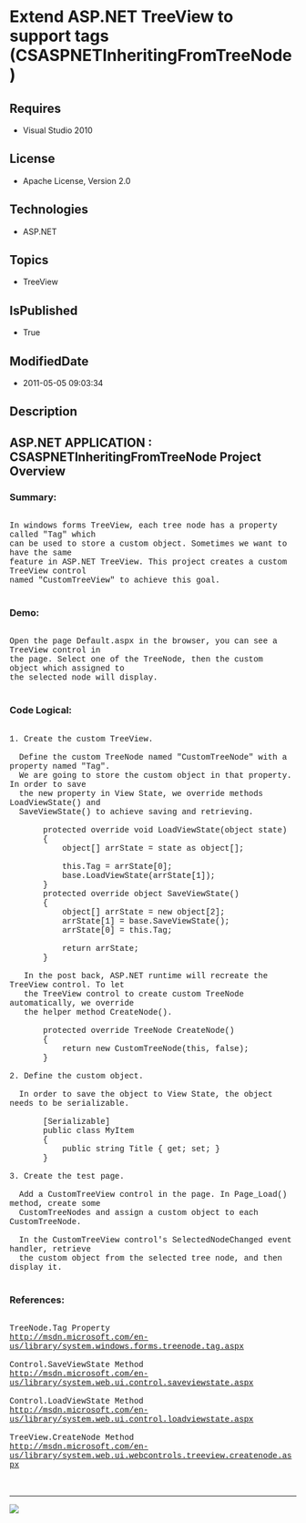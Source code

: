 # Extend ASP.NET TreeView to support tags (CSASPNETInheritingFromTreeNode)
## Requires
* Visual Studio 2010
## License
* Apache License, Version 2.0
## Technologies
* ASP.NET
## Topics
* TreeView
## IsPublished
* True
## ModifiedDate
* 2011-05-05 09:03:34
## Description

<p style="font-family:Courier New"></p>
<h2>ASP.NET APPLICATION : CSASPNETInheritingFromTreeNode Project Overview</h2>
<p style="font-family:Courier New"></p>
<h3>Summary:</h3>
<p style="font-family:Courier New"><br>
In windows forms TreeView, each tree node has a property called &quot;Tag&quot; which
<br>
can be used to store a custom object. Sometimes we want to have the same <br>
feature in ASP.NET TreeView. This project creates a custom TreeView control <br>
named &quot;CustomTreeView&quot; to achieve this goal.<br>
<br>
</p>
<h3>Demo:</h3>
<p style="font-family:Courier New"><br>
Open the page Default.aspx in the browser, you can see a TreeView control in <br>
the page. Select one of the TreeNode, then the custom object which assigned to <br>
the selected node will display. <br>
<br>
</p>
<h3>Code Logical:</h3>
<p style="font-family:Courier New"><br>
1. Create the custom TreeView.<br>
<br>
&nbsp; Define the custom TreeNode named &quot;CustomTreeNode&quot; with a property named &quot;Tag&quot;.<br>
&nbsp; We are going to store the custom object in that property. In order to save
<br>
&nbsp; the new property in View State, we override methods LoadViewState() and <br>
&nbsp; SaveViewState() to achieve saving and retrieving.<br>
<br>
&nbsp; &nbsp; &nbsp; &nbsp;protected override void LoadViewState(object state)<br>
&nbsp; &nbsp; &nbsp; &nbsp;{<br>
&nbsp; &nbsp; &nbsp; &nbsp; &nbsp; &nbsp;object[] arrState = state as object[];<br>
<br>
&nbsp; &nbsp; &nbsp; &nbsp; &nbsp; &nbsp;this.Tag = arrState[0];<br>
&nbsp; &nbsp; &nbsp; &nbsp; &nbsp; &nbsp;base.LoadViewState(arrState[1]);<br>
&nbsp; &nbsp; &nbsp; &nbsp;}<br>
&nbsp; &nbsp; &nbsp; &nbsp;protected override object SaveViewState()<br>
&nbsp; &nbsp; &nbsp; &nbsp;{<br>
&nbsp; &nbsp; &nbsp; &nbsp; &nbsp; &nbsp;object[] arrState = new object[2];<br>
&nbsp; &nbsp; &nbsp; &nbsp; &nbsp; &nbsp;arrState[1] = base.SaveViewState();<br>
&nbsp; &nbsp; &nbsp; &nbsp; &nbsp; &nbsp;arrState[0] = this.Tag;<br>
<br>
&nbsp; &nbsp; &nbsp; &nbsp; &nbsp; &nbsp;return arrState;<br>
&nbsp; &nbsp; &nbsp; &nbsp;}<br>
&nbsp; &nbsp;<br>
&nbsp; &nbsp;In the post back, ASP.NET runtime will recreate the TreeView control. To let
<br>
&nbsp; &nbsp;the TreeView control to create custom TreeNode automatically, we override
<br>
&nbsp; &nbsp;the helper method CreateNode().<br>
<br>
&nbsp; &nbsp; &nbsp; &nbsp;protected override TreeNode CreateNode()<br>
&nbsp; &nbsp; &nbsp; &nbsp;{<br>
&nbsp; &nbsp; &nbsp; &nbsp; &nbsp; &nbsp;return new CustomTreeNode(this, false);<br>
&nbsp; &nbsp; &nbsp; &nbsp;}<br>
<br>
2. Define the custom object.<br>
<br>
&nbsp; In order to save the object to View State, the object needs to be serializable.<br>
<br>
&nbsp; &nbsp; &nbsp; &nbsp;[Serializable]<br>
&nbsp; &nbsp; &nbsp; &nbsp;public class MyItem<br>
&nbsp; &nbsp; &nbsp; &nbsp;{<br>
&nbsp; &nbsp; &nbsp; &nbsp; &nbsp; &nbsp;public string Title { get; set; }<br>
&nbsp; &nbsp; &nbsp; &nbsp;}<br>
<br>
3. Create the test page.<br>
<br>
&nbsp; Add a CustomTreeView control in the page. In Page_Load() method, create some
<br>
&nbsp; CustomTreeNodes and assign a custom object to each CustomTreeNode.<br>
<br>
&nbsp; In the CustomTreeView control's SelectedNodeChanged event handler, retrieve
<br>
&nbsp; the custom object from the selected tree node, and then display it.<br>
<br>
</p>
<h3>References:</h3>
<p style="font-family:Courier New"><br>
TreeNode.Tag Property<br>
<a target="_blank" href="http://msdn.microsoft.com/en-us/library/system.windows.forms.treenode.tag.aspx">http://msdn.microsoft.com/en-us/library/system.windows.forms.treenode.tag.aspx</a><br>
<br>
Control.SaveViewState Method<br>
<a target="_blank" href="http://msdn.microsoft.com/en-us/library/system.web.ui.control.saveviewstate.aspx">http://msdn.microsoft.com/en-us/library/system.web.ui.control.saveviewstate.aspx</a><br>
<br>
Control.LoadViewState Method<br>
<a target="_blank" href="http://msdn.microsoft.com/en-us/library/system.web.ui.control.loadviewstate.aspx">http://msdn.microsoft.com/en-us/library/system.web.ui.control.loadviewstate.aspx</a><br>
<br>
TreeView.CreateNode Method<br>
<a target="_blank" href="http://msdn.microsoft.com/en-us/library/system.web.ui.webcontrols.treeview.createnode.aspx">http://msdn.microsoft.com/en-us/library/system.web.ui.webcontrols.treeview.createnode.aspx</a><br>
<br>
<br>
</p>
<hr>
<div><a href="http://go.microsoft.com/?linkid=9759640" style="margin-top:3px"><img src="http://bit.ly/onecodelogo">
</a></div>
